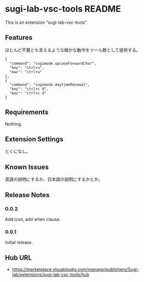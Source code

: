 # sugi-lab-vsc-tools README

This is an extension "sugi-lab-vsc-tools".

## Features

ほとんど不要とも言えるような細かな動作をツール群として提供する。

```
{
  "command": "sugimode.upcaseForwardChar",
  "key": "ctrl+u",
  "mac": "ctrl+u"
},
{
  "command": "sugimode.daytimeRenewal",
  "key": "ctrl+c d",
  "mac": "ctrl+c d"
}
```

        
## Requirements

Nothing.

## Extension Settings

とくになし。

## Known Issues

英語の説明にするか、日本語の説明にするかとか。

## Release Notes

### 0.0.2

Add icon, add when clause.

### 0.0.1

Initial release.

## Hub URL

- https://marketplace.visualstudio.com/manage/publishers/Sugi-lab/extensions/sugi-lab-vsc-tools/hub


